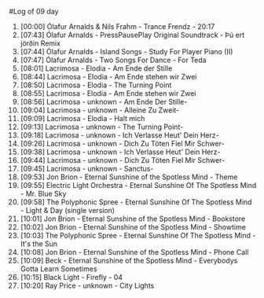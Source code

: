 #Log of 09 day

1. [00:00] Ólafur Arnalds & Nils Frahm - Trance Frendz - 20:17
1. [07:43] Ólafur Arnalds - PressPausePlay Original Soundtrack - Þú ert jörðin Remix
1. [07:44] Ólafur Arnalds - Island Songs - Study For Player Piano (II)
1. [07:47] Ólafur Arnalds - Two Songs For Dance - For Teda
1. [08:01] Lacrimosa - Elodia - Am Ende der Stille
1. [08:44] Lacrimosa - Elodia - Am Ende stehen wir Zwei
1. [08:50] Lacrimosa - Elodia - The Turning Point
1. [08:55] Lacrimosa - Elodia - Am Ende stehen wir Zwei
1. [08:56] Lacrimosa - unknown - Am Ende Der Stille-
1. [09:04] Lacrimosa - unknown - Alleine Zu Zweit-
1. [09:09] Lacrimosa - Elodia - Halt mich
1. [09:13] Lacrimosa - unknown - The Turning Point-
1. [09:18] Lacrimosa - unknown - Ich Verlasse Heut' Dein Herz-
1. [09:26] Lacrimosa - unknown - Dich Zu Töten Fiel Mir Schwer-
1. [09:38] Lacrimosa - unknown - Ich Verlasse Heut' Dein Herz-
1. [09:44] Lacrimosa - unknown - Dich Zu Töten Fiel Mir Schwer-
1. [09:45] Lacrimosa - unknown - Sanctus-
1. [09:53] Jon Brion - Eternal Sunshine of the Spotless Mind - Theme
1. [09:55] Electric Light Orchestra - Eternal Sunshine Of The Spotless Mind - Mr. Blue Sky
1. [09:58] The Polyphonic Spree - Eternal Sunshine Of The Spotless Mind - Light & Day (single version)
1. [10:01] Jon Brion - Eternal Sunshine of the Spotless Mind - Bookstore
1. [10:02] Jon Brion - Eternal Sunshine of the Spotless Mind - Showtime
1. [10:03] The Polyphonic Spree - Eternal Sunshine Of The Spotless Mind - It's the Sun
1. [10:08] Jon Brion - Eternal Sunshine of the Spotless Mind - Phone Call
1. [10:09] Beck - Eternal Sunshine of the Spotless Mind - Everybodys Gotta Learn Sometimes
1. [10:15] Black Light - Firefly - 04
1. [10:20] Ray Price - unknown - City Lights
